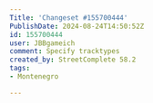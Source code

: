 ```yaml
---
Title: 'Changeset #155700444'
PublishDate: 2024-08-24T14:50:52Z
id: 155700444
user: JBBgameich
comment: Specify tracktypes
created_by: StreetComplete 58.2
tags:
- Montenegro

---
```

